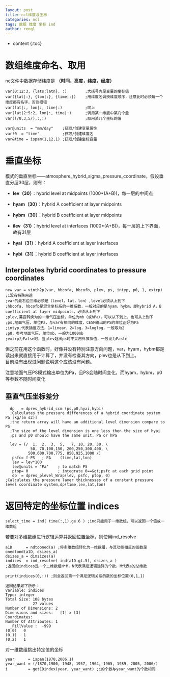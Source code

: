 ```yaml
---
layout: post
title: ncl维度与坐标
categories: ncl
tags: 数组 维度 坐标 ind
author: renql
---
```


* content
{:toc}

# 数组维度命名、取用
nc文件中数据存储纬度是 **（时间，高度，纬度，经度）**   
```
var(0:12:3, {lats:latn}, :)        ;大括号内是变量的坐标值    
var({lat|:}, {lon|:}, {time|:})    ;用维度名调换维度顺序，注意此时必须每一个维度都有名字，否则报错  
var(lat|:, lon|:, time|:)          ;同上  
var(lat|2:5:2, lon|:, time|:)      ;调用某一维度中某几个量
var((/0,3,5/),:,:)                 ;取用某几个坐标的值   

var@units  = "mm/day"    ;获取/创建变量属性   
var!0  = "time"          ;获取/创建维度名   
var&time = ispam(1,12,1) ;获取/创建坐标变量
```

# 垂直坐标
模式的垂直坐标——atmosphere_hybrid_sigma_pressure_coordinate，假设垂直分层30层，则有：

- **lev（30）**：hybrid level at midpoints (1000*(A+B))，每一层的中间点
- **hyam（30）**：hybrid A coefficient at layer midpoints
- **hybm（30）**：hybrid B coefficient at layer midpoints

- **ilev（31）**：hybrid level at interfaces (1000*(A+B))，每一层的上下界面，故有31层
- **hyai（31）**：hybrid A coefficient at layer interfaces
- **hybi（31）**：hybrid B coefficient at layer interfaces

## Interpolates hybrid coordinates to pressure coordinates
```
new_var = vinth2p(var, hbcofa, hbcofb, plev, ps, intyp, p0, 1, extrp) ;1没有特殊用途
;var的最右边三维必须是（level，lat，lon）,level必须从上到下
;hbcofa, hbcofb是混合坐标系的一维系数，一般对应的是hyam，hybm，即hybrid A，B coefficient at layer midpoints，必须从上到下
;plev,需要转换为的一维气压坐标，单位为mb（或hPa），可以从下到上，也可从上到下
;ps,地面气压，单位Pa，与var有相同的维度，CESM输出的PS的单位正好为Pa
;intyp,代表插值方法，1=linear，2=log，3=loglog，一般取为2
;p0，参考地面气压，单位mb，一般为1000mb
;extrp为False时，当plev超出ps时不采用外推插值，一般设为Fasle
```
但之前在用这个函数时，好像并没有特别注意方向问题，var，hyam，hybm都是读出来就直接用于计算了，并没有检查其方向，plev也是从下到上。  
目前没有出现过问题说明这个应该没有问题。  

注意地面气压PS模式输出单位为Pa，且PS会随时间变化，而hyam，hybm，p0等参数不随时间变化

## 垂直气压坐标差分
```
  dp   = dpres_hybrid_ccm (ps,p0,hyai,hybi)  
  ;Calculates the pressure differences of a hybrid coordinate system Pa [kg/(m s2)]   
  ;the return array will have an additional level dimension compare to PS  
  ;The size of the level dimension is one less then the size of hyai
  ;ps and p0 should have the same unit, Pa or hPa
  
  lev = (/  1,  2,  3,  5,   7, 10, 20, 30, \
           50, 70,100,150, 200,250,300,400, \
          500,600,700,775, 850,925,1000 /)
   psfc= f-PS   ; PA    (time,lat,lon)
   lev = lev*100
   lev@units = "Pa"    ; to match PS
   ptop= 0             ; integrate 0==&gt;psfc at each grid point
   dp  = dpres_plevel_Wrap(lev, psfc, ptop, 0) 
;Calculates the pressure layer thicknesses of a constant pressure level coordinate system,dp(time,lev,lat,lon)
```


# 返回特定的坐标位置 indices
```
select_time = ind( time(:,1).ge.6 ) ;ind只能用于一维数组，可以返回一个值或一维数组
```

若要对多维数组进行逻辑运算并返回位置坐标，则使用ind_resolve
```
a1D      = ndtooned(a) ;将多维数组转化为一维数组，与其功能相反的函数是 onedtond(a1D, dsizes_a)
dsizes_a = dimsizes(a)
indices  = ind_resolve( ind(a1D.gt.5), dsizes_a )
;返回的indices是一个二维数组N*M，N代表满足逻辑运算的个数，M代表a的总维数

print(indices(0,:)) ;则会返回第一个满足逻辑关系的数的坐标位置(0,1,1)

返回结果如下所示：
Variable: indices
Type: integer
Total Size: 108 bytes
            27 values
Number of Dimensions: 2
Dimensions and sizes:   [1] x [3]
Coordinates: 
Number Of Attributes: 1
  _FillValue :  -999
(0,0)   0
(0,1)   1
(0,2)   1
```

对一维数组挑出特定值的坐标
```
year      = ispan(1870,2006,1)
year_want = (/1870,1900, 1948, 1957, 1964, 1965, 1989, 2005, 2006/)
i         = get1Dindex(year, year_want) ;i的个数与year_want的个数相同
```
